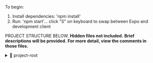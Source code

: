 To begin:

1. Install dependencies: 'npm install'
2. Run: 'npm start'… click "S" on keyboard to swap between Expo and development client

PROJECT STRUCTURE BELOW.
**Hidden files not included.**
**Brief descriptions will be provided.**
**For more detail, view the comments in those files.**

<details>
<summary>📂 project-root</summary>

<details>
<summary>📂 app</summary>

<details>
<summary>📂 tabs</summary>

<details>
<summary>📂 account</summary>

- 📄 _layout.tsx — initializes account stack  
- 📄 index.tsx — sign in/up controller (unused in invite-only)  
- 📄 profile.tsx — profile page components  

</details>

- 📄 _layout.tsx — nav bar controller  
- 📄 index.tsx — feed & article fetching  
- 📄 savedArticles.tsx — user's saved articles  

</details>

- 📄 _layout.tsx — global app layout  
- 📄 +not-found.tsx — fallback for unknown routes  
- 📄 eula — EULA page wrapper  
- 📄 privacy-policy — privacy policy page wrapper  
- 📄 settings — edit profile (name, password)  

</details>

<details>
<summary>📂 assets</summary>

- 🖼️ fonts — app fonts  
- 🖼️ images — icons, logos  

<details>
<summary>📂 Legal</summary>

- 📜 EULA.tsx — rendered in eula page  
- 📜 Policy.tsx — rendered in privacy policy page  

</details>
</details>

<details>
<summary>📂 components</summary>

- 🧪 tests — minor snapshots and text tests  

<details>
<summary>📂 ui</summary>

- 🧩 IconSymbol.ios.tsx — iOS-specific icons  
- 🧩 IconSymbol.tsx — Android/web icons  
- 🧩 TabBarBackground.ios.tsx — bottom nav bar (iOS)  
- 🧩 TabBarBackground.tsx — bottom nav bar (Android/web)  

</details>

- 🧩 ArticleCard.tsx — displays articles in cards  
- 🧩 Collapsible.tsx — unused animation component  
- 🧩 DeleteAccountButton.tsx — account deletion logic  
- 🧩 DisplayImage.tsx — renders user profile pic  
- 🧩 ExternalLink.tsx — handles in-app navigation  
- 🧩 HapticTab.tsx — custom tab animation  
- 🧩 NameChange.tsx — updates name  
- 🧩 ParallaxScrollView.tsx — scroll & layout controller  
- 🧩 ResetPassword.tsx — password reset with current password  
- 🧩 Search.tsx — feed searching  
- 🧩 SideDrawer.tsx — feed selection drawer  
- 🧩 SignIn.tsx — sign in & recovery  
- 🧩 SignUp.tsx — account creation (not used)  
- 🧩 ThemeWrapper.tsx — theme context wrapper  
- 🧩 ToggleMode.tsx — light/dark mode toggle  
- 🧩 UploadImage.tsx — image picker for profile  

</details>

<details>
<summary>📂 constants</summary>

- 📄 Routes.ts — routing system  

</details>

<details>
<summary>📂 context</summary>

- 📄 AuthContext.tsx — tracks auth via Firebase  
- 📄 ImageContext.tsx — pulls profile photo from Firebase  
- 📄 ThemeContext.tsx — handles theme settings  

</details>

<details>
<summary>🔑 keys</summary>

- 🔐 Contains keys for Android, iOS, Firebase  

</details>

<details>
<summary>📂 scripts</summary>

- ⚙️ reset-project.js — resets to blank state (⚠️ destructive)  

</details>

<details>
<summary>🎨 styles</summary>

- 🎨 theme.ts — shared styling rules  
- 🎨 *(each page/component has its own style file)*  

</details>

<details>
<summary>🧰 utils</summary>

- 📄 decodeHTML.ts — converts HTML entities to readable text  

</details>

- 📄 .gitignore — ignored files list  
- ⚙️ app.config.js — main app settings  
- ⚙️ app.json — simplified app metadata  
- ⚙️ eas.json — build info  
- ⚙️ eslint.config.mjs — lint rules  
- ⚙️ firebase.js — Firebase init  
- ⚙️ metro.config.js — Expo config  
- 📄 package-lock.json — dependency versions  
- 📄 package.json — dependencies list  
- 📄 README.md — this file  
- ⚙️ tsconfig.json — TypeScript config  

</details>





